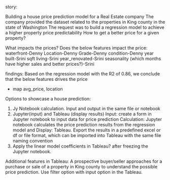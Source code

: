 
story:

Building a house price prediction model for a Real Estate company
The company provided the dataset related to the properties in King county in the state of Washington
The request was to build a regression model to achieve a higher property price predictability
How to get a better price for a given property?

What impacts the prices?
Does the below features impact the price:
waterfront-Denny
Location-Denny
Grade-Denny
condition-Denny
year built-Srini
sqft living-Srini
year_renovated-Srini
seasonality (which months have higher sales and better prices?)-Srini


 findings:
 Based on the regression model with the R2 of 0.86, we conclude that the below features drives the price


- map avg_price, location

Options to showcase a house prediction:
1. Jy Notebook calculation. Input and output in the same file or notebook
2. Jupyter(input) and Tableau (display results)
    Input: create a form in Jupyter notebook to input data for price prediction
    Calculation: Jupyter notebook calculates the price prediction results from the regression model and 
    Display: Tableau. Export the results in a predefined excel or df or file format, which can be imported into Tableau with the same file naming convention
3. Apply the linear model coefficients in Tableau? after freezing the Jupyter notebook.


Additional features in Tableau:
A prospective buyer/seller approaches for a purchase or sale of a property in King county to understand the possible price prediction.
Use filter option with input option in the Tableau.
